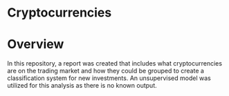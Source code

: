 # Cryptocurrencies

# Overview
In this repository, a report was created that includes what cryptocurrencies are on the trading market and how they could be grouped to create a classification system for new investments. An unsupervised model was utilized for this analysis as there is no known output.
